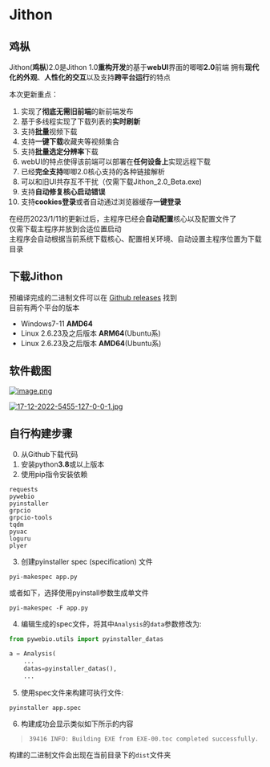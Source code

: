 # Jithon
## 鸡枞

Jithon(**鸡枞**)2.0是Jithon 1.0**重构开发**的基于**webUI**界面的唧唧**2.0**前端
拥有**现代化的外观**、**人性化的交互**以及支持**跨平台运行**的特点

本次更新重点：

1. 实现了**彻底无需旧前端**的新前端发布
2. 基于多线程实现了下载列表的**实时刷新**
3. 支持**批量**视频下载
4. 支持**一键下载**收藏夹等视频集合
5. 支持**批量选定分辨率**下载
6. webUI的特点使得该前端可以部署在**任何设备上**实现远程下载
7. 已经**完全支持**唧唧2.0核心支持的各种链接解析
8. 可以和旧UI共存互不干扰（仅需下载Jithon_2.0_Beta.exe)
9. 支持**自动修复核心启动错误**
10. 支持**cookies登录**或者自动通过浏览器缓存**一键登录**

在经历2023/1/11的更新过后，主程序已经会**自动配置**核心以及配置文件了  
仅需下载主程序并放到合适位置启动  
主程序会自动根据当前系统下载核心、配置相关环境、自动设置主程序位置为下载目录

## 下载Jithon
预编译完成的二进制文件可以在 [Github releases](https://github.com/JiJiDown/jithon/releases) 找到  
目前有两个平台的版本
- Windows7-11 **AMD64**
- Linux 2.6.23及之后版本 **ARM64**(Ubuntu系)
- Linux 2.6.23及之后版本 **AMD64**(Ubuntu系)
## 软件截图

[![image.png](https://i.postimg.cc/mDpyp3jL/image.png)](https://postimg.cc/jwNfL7Bm)

[![17-12-2022-5455-127-0-0-1.jpg](https://i.postimg.cc/xd4Ptyt0/17-12-2022-5455-127-0-0-1.jpg)](https://postimg.cc/xkLHdmw7)

## 自行构建步骤
0. 从Github下载代码
1. 安装python**3.8**或以上版本
2. 使用pip指令安装依赖  
```Plain
requests
pywebio
pyinstaller
grpcio
grpcio-tools
tqdm
pyuac
loguru
plyer
```
3. 创建pyinstaller spec (specification) 文件  
```Plain
pyi-makespec app.py
```  
或者如下，选择使用pyinstall参数生成单文件
```Plain
pyi-makespec -F app.py
```
4. 编辑生成的spec文件，将其中`Analysis`的`data`参数修改为:  
```Python
from pywebio.utils import pyinstaller_datas

a = Analysis(
    ...
    datas=pyinstaller_datas(),
    ...
```
5. 使用spec文件来构建可执行文件:  
```Plain
pyinstaller app.spec
```
6. 构建成功会显示类似如下所示的内容  
>`39416 INFO: Building EXE from EXE-00.toc completed successfully.`  

构建的二进制文件会出现在当前目录下的`dist`文件夹